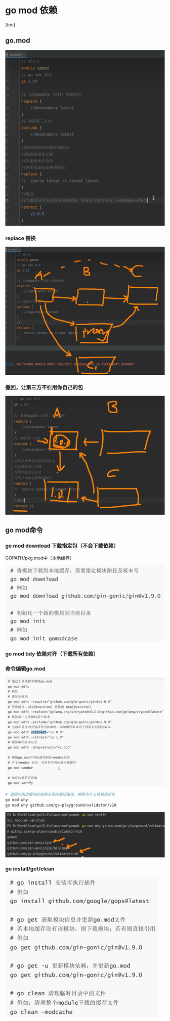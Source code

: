 # go mod 依赖

[toc]

## go.mod

![image-20230702075113622](imgs/image-20230702075113622.png)

### replace 替换

![](imgs/4.%20go%20mod%20依赖.png)

### 撤回，让第三方不引用你自己的包

![](imgs/4.%20go%20mod%20依赖-1.png)

## go mod命令

### go mod download 下载指定包（不会下载依赖）

GOPATH/pkg.mod中（本地缓存）

![image-20230702075151352](imgs/image-20230702075151352.png)

### go mod tidy 依赖对齐（下载所有依赖）

### 命令编辑go.mod

![image-20230702080016846](imgs/image-20230702080016846.png)

```bash
# 返回对指定模块的依赖关系的最短路径，解释为什么依赖指定包
go mod why
go mod why github.com/go-playground/validator/v10
```

![image-20230702080835382](imgs/image-20230702080835382.png)

### go install/get/clean

![image-20230702080923754](imgs/image-20230702080923754.png)